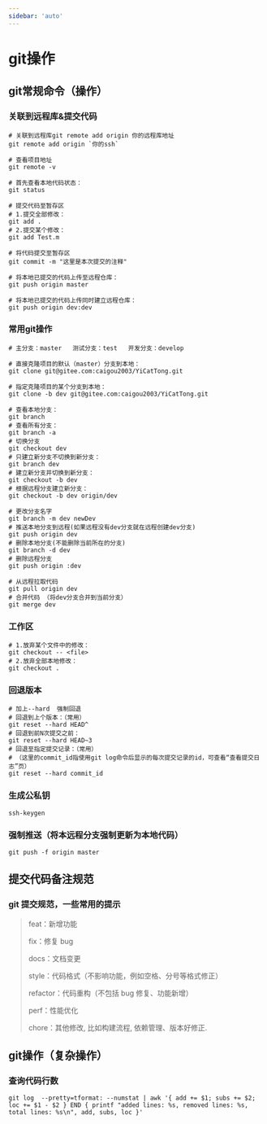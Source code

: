 ```yaml
---
sidebar: 'auto'
---
```


# git操作

## git常规命令（操作）

### 关联到远程库&提交代码
```shell
# 关联到远程库git remote add origin 你的远程库地址
git remote add origin `你的ssh`

# 查看项目地址
git remote -v

# 首先查看本地代码状态：
git status

# 提交代码至暂存区
# 1.提交全部修改：
git add .
# 2.提交某个修改：
git add Test.m

# 将代码提交至暂存区
git commit -m "这里是本次提交的注释"

# 将本地已提交的代码上传至远程仓库：
git push origin master

# 将本地已提交的代码上传同时建立远程仓库：
git push origin dev:dev
```

### 常用git操作

```shell
# 主分支：master   测试分支：test   开发分支：develop

# 直接克隆项目的默认（master）分支到本地：
git clone git@gitee.com:caigou2003/YiCatTong.git

# 指定克隆项目的某个分支到本地：
git clone -b dev git@gitee.com:caigou2003/YiCatTong.git

# 查看本地分支：
git branch
# 查看所有分支：
git branch -a
# 切换分支
git checkout dev
# 只建立新分支不切换到新分支：
git branch dev
# 建立新分支并切换到新分支：
git checkout -b dev
# 根据远程分支建立新分支：
git checkout -b dev origin/dev

# 更改分支名字
git branch -m dev newDev
# 推送本地分支到远程(如果远程没有dev分支就在远程创建dev分支)
git push origin dev
# 删除本地分支(不能删除当前所在的分支)
git branch -d dev  
# 删除远程分支
git push origin :dev

# 从远程拉取代码
git pull origin dev
# 合并代码 （将dev分支合并到当前分支）
git merge dev

```

### 工作区
```shell
# 1.放弃某个文件中的修改：
git checkout -- <file>
# 2.放弃全部本地修改：
git checkout . 
```

### 回退版本
```shell
# 加上--hard  强制回退
# 回退到上个版本：（常用）
git reset --hard HEAD^ 
# 回退到前N次提交之前：
git reset --hard HEAD~3 
# 回退至指定提交记录：（常用）
# （这里的commit_id指使用git log命令后显示的每次提交记录的id，可查看“查看提交日志”页）
git reset --hard commit_id
```

### 生成公私钥
```shell
ssh-keygen
```

### 强制推送（将本远程分支强制更新为本地代码）
```shell
git push -f origin master
```

## 提交代码备注规范

### git 提交规范，一些常用的提示

> feat：新增功能
> 
> fix：修复 bug
> 
> docs：文档变更
> 
> style：代码格式（不影响功能，例如空格、分号等格式修正）
> 
> refactor：代码重构（不包括 bug 修复、功能新增）
> 
> perf：性能优化
> 
> chore：其他修改, 比如构建流程, 依赖管理、版本好修正.

## git操作（复杂操作）

### 查询代码行数
```shell
git log  --pretty=tformat: --numstat | awk '{ add += $1; subs += $2; loc += $1 - $2 } END { printf "added lines: %s, removed lines: %s, total lines: %s\n", add, subs, loc }'
```